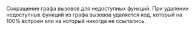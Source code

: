 Сокращение графа вызовов для недоступных функций.
При удалении недоступных функций из графа вызовов удаляется код, который на 100% встроен или на который никогда не ссылались.